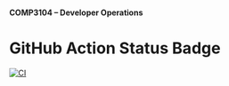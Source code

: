 #### COMP3104 – Developer Operations


# GitHub Action Status Badge
[![CI](https://github.com/DistinctDynamo/comp3104/actions/workflows/ci.yml/badge.svg)](https://github.com/DistinctDynamo/comp3104/actions/workflows/ci.yml)